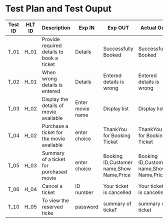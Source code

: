 # Test Plan and Test Ouput

| **Test ID** | **HLT ID** | **Description**                                              | **Exp IN** | **Exp OUT** | **Actual Out** |**PASS/FAIL**  |    
|-------------|-----|--------------------------------------------------------------|------------|-------------|----------------|------------------|
|  T_01|H_01| Provide required details to book a ticket| Details | Successfully Booked | Successfully Booked| PASS |
|  T_02|H_01| When wrong details is entered| Details|  Entered details is wrong | Entered details is wrong | PASS |
|  T_03|H_02|Display the  details of movie available|  Enter movie name | Display list | Display list | PASS |
|  T_04|H_02| Purchase a ticket for the movie available | enter choice | ThankYou for Booking Ticket | ThankYou for Booking Ticket| PASS |
|  T_05|H_03|  Summary of a ticket for purchased movie| enter choice | Booking ID,Customer name,Show Name,Price | Booking ID,Customer name,Show Name,Price| PASS |
|  T_06|H_04| Cancel a ticket   |ID number|  Your ticket is cancelled | Your ticket is cancelled | PASS |
|  T_10|H_05|To view the reserved ticke |password| summary of tickeT|summary of ticket | PASS |


